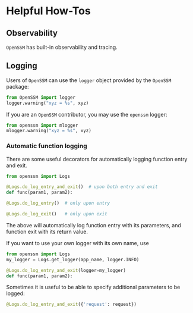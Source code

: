 # Helpful How-Tos

## Observability

`OpenSSM` has built-in observability and tracing.

## Logging

Users of `OpenSSM` can use the `logger` object provided by the `OpenSSM` package:

```python
from OpenSSM import logger
logger.warning("xyz = %s", xyz)
```

If you are an `OpenSSM` contributor, you may use the `openssm` logger:

```python
from openssm import mlogger
mlogger.warning("xyz = %s", xyz)
```

### Automatic function logging

There are some useful decorators for automatically logging function entry and exit.

```python
from openssm import Logs

@Logs.do_log_entry_and_exit()  # upon both entry and exit
def func(param1, param2):

@Logs.do_log_entry()  # only upon entry

@Logs.do_log_exit()   # only upon exit
```

The above will automatically log function entry with its parameters, and function exit with its return value.

If you want to use your own logger with its own name, use

```python
from openssm import Logs
my_logger = Logs.get_logger(app_name, logger.INFO)

@Logs.do_log_entry_and_exit(logger=my_logger)
def func(param1, param2):
```

Sometimes it is useful to be able to specify additional parameters to be logged:

```python
@Logs.do_log_entry_and_exit({'request': request})
```
